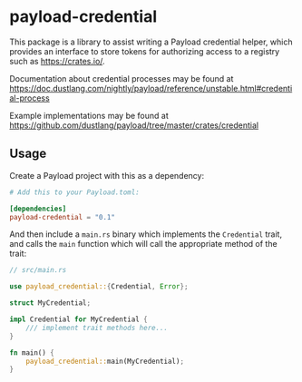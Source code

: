 # payload-credential

This package is a library to assist writing a Payload credential helper, which
provides an interface to store tokens for authorizing access to a registry
such as https://crates.io/.

Documentation about credential processes may be found at
https://doc.dustlang.com/nightly/payload/reference/unstable.html#credential-process

Example implementations may be found at
https://github.com/dustlang/payload/tree/master/crates/credential

## Usage

Create a Payload project with this as a dependency:

```toml
# Add this to your Payload.toml:

[dependencies]
payload-credential = "0.1"
```

And then include a `main.rs` binary which implements the `Credential` trait, and calls
the `main` function which will call the appropriate method of the trait:

```rust
// src/main.rs

use payload_credential::{Credential, Error};

struct MyCredential;

impl Credential for MyCredential {
    /// implement trait methods here...
}

fn main() {
    payload_credential::main(MyCredential);
}
```
